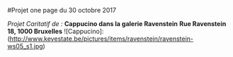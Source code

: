 #Projet one page du 30 octobre 2017

*Projet Caritatif de :*
__Cappucino dans la galerie Ravenstein__
__Rue Ravenstein 18, 1000 Bruxelles__
![Cappucino]:(http://www.keyestate.be/pictures/items/ravenstein/ravenstein-ws05_s1.jpg)
